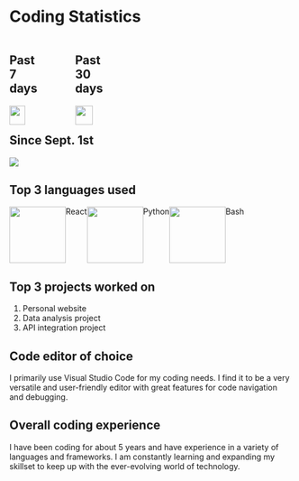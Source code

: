 <!DOCTYPE html>
<html>
<head>
    <link rel="stylesheet" href="https://cdn.jsdelivr.net/gh/devicons/devicon@v2.15.1/devicon.min.css">
</head>
<body>
    <h1>Coding Statistics</h1>
    <div style="display:flex;flex-direction:row;">
        <div>
            <h2 style="width:50%;">Past 7 days</h2>
            <a href="https://wakatime.com"><img src="https://wakatime.com/share/@canyonfsmith/49d1f8e9-ae3c-4947-8635-ab9dafaaca7e.png" style="width:49%;" /></a>
        </div>
        <div>
            <h2 style="width:50%;">Past 30 days</h2>
            <a href="https://wakatime.com"><img src="https://wakatime.com/share/@canyonfsmith/4f9fd1d4-18bd-4368-bbfb-b77776ce1107.png" style="width:49%;" /></a>
        </div>
    </div>
    <h2>Since Sept. 1st</h2>
    <a href="https://wakatime.com/@846109a2-0706-4c97-a610-1e90872121d0"><img src="https://wakatime.com/badge/user/846109a2-0706-4c97-a610-1e90872121d0.svg"></a>
    <h2>Top 3 languages used</h2>
    <div style="display:flex;flex-direction:row;">
            <img src="https://cdn.jsdelivr.net/gh/devicons/devicon/icons/react/react-original.svg" width="100" height="100"/> React
        <img src="https://cdn.jsdelivr.net/gh/devicons/devicon/icons/python/python-original.svg" width="100" height="100"/> Python
        <img src="https://cdn.jsdelivr.net/gh/devicons/devicon/icons/bash/bash-original.svg" width="100" height="100"/> Bash
    
</div>
<h2>Top 3 projects worked on</h2>
<ol>
  <li>Personal website</li>
  <li>Data analysis project</li>
  <li>API integration project</li>
</ol>
<h2>Code editor of choice</h2>
<p>I primarily use Visual Studio Code for my coding needs. I find it to be a very versatile and user-friendly editor with great features for code navigation and debugging.</p>
<h2>Overall coding experience</h2>
<p>I have been coding for about 5 years and have experience in a variety of languages and frameworks. I am constantly learning and expanding my skillset to keep up with the ever-evolving world of technology.</p>
